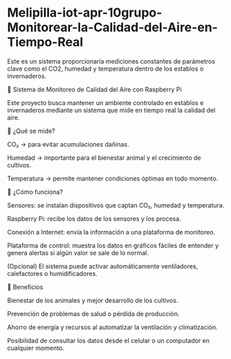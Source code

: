 # Melipilla-iot-apr-10grupo-Monitorear-la-Calidad-del-Aire-en-Tiempo-Real
Este es un sistema proporcionaría mediciones constantes de parámetros clave como el CO2, humedad y temperatura dentro de los establos o invernaderos.

🌱 Sistema de Monitoreo de Calidad del Aire con Raspberry Pi

Este proyecto busca mantener un ambiente controlado en establos e invernaderos mediante un sistema que mide en tiempo real la calidad del aire.

🔹 ¿Qué se mide?

CO₂ → para evitar acumulaciones dañinas.

Humedad → importante para el bienestar animal y el crecimiento de cultivos.

Temperatura → permite mantener condiciones óptimas en todo momento.

🔹 ¿Cómo funciona?

Sensores: se instalan dispositivos que captan CO₂, humedad y temperatura.

Raspberry Pi: recibe los datos de los sensores y los procesa.

Conexión a Internet: envía la información a una plataforma de monitoreo.

Plataforma de control: muestra los datos en gráficos fáciles de entender y genera alertas si algún valor se sale de lo normal.

(Opcional) El sistema puede activar automáticamente ventiladores, calefactores o humidificadores.

🔹 Beneficios

Bienestar de los animales y mejor desarrollo de los cultivos.

Prevención de problemas de salud o pérdida de producción.

Ahorro de energía y recursos al automatizar la ventilación y climatización.

Posibilidad de consultar los datos desde el celular o un computador en cualquier momento.
